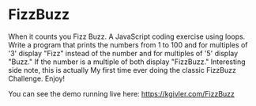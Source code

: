 # FizzBuzz
When it counts you Fizz Buzz. A JavaScript coding exercise using loops. Write a program that prints the numbers from 1 to 100 and for multiples of '3' display "Fizz" instead of the number and for multiples of '5' display "Buzz." If the number is a multiple of both display "FizzBuzz." Interesting side note, this is actually My first time ever doing the classic FizzBuzz Challenge. Enjoy!

You can see the demo running live here: https://kgivler.com/FizzBuzz
